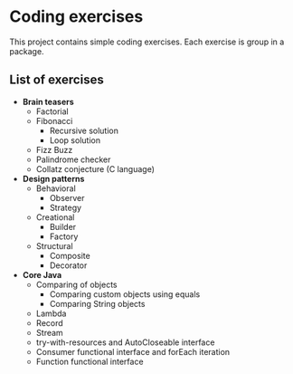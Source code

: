 # Coding exercises
This project contains simple coding exercises. Each exercise is group in a package.


## List of exercises
- **Brain teasers**
  - Factorial
  - Fibonacci
    - Recursive solution
    - Loop solution
  - Fizz Buzz
  - Palindrome checker
  - Collatz conjecture (C language)
- **Design patterns**
  - Behavioral
    - Observer
    - Strategy
  - Creational
    - Builder
    - Factory
  - Structural
    - Composite
    - Decorator
- **Core Java**
  - Comparing of objects
    - Comparing custom objects using equals
    - Comparing String objects
  - Lambda
  - Record
  - Stream
  - try-with-resources and AutoCloseable interface
  - Consumer functional interface and forEach iteration
  - Function functional interface
